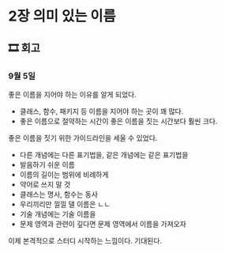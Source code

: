 # 2장 의미 있는 이름

## 🎞 회고

### 9월 5일
좋은 이름을 지어야 하는 이유를 알게 되었다.
* 클래스, 함수, 패키지 등 이름을 지어야 하는 곳이 꽤 많다.
* 좋은 이름으로 절약하는 시간이 좋은 이름을 짓는 시간보다 훨씬 크다.

좋은 이름을 짓기 위한 가이드라인을 세울 수 있었다.
* 다른 개념에는 다른 표기법을, 같은 개념에는 같은 표기법을
* 발음하기 쉬운 이름
* 이름의 길이는 범위에 비례하게
* 약어로 쓰지 말 것
* 클래스는 명사, 함수는 동사
* 우리끼리만 낄낄 댈 이름은 ㄴㄴ
* 기술 개념에는 기술 이름을
* 문제 영역과 관련이 깊다면 문제 영역에서 이름을 가져오자

이제 본격적으로 스터디 시작하는 느낌이다. 기대된다.